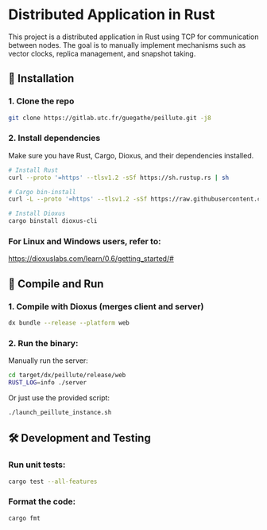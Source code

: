 # Distributed Application in Rust

This project is a distributed application in Rust using TCP for communication between nodes.
The goal is to manually implement mechanisms such as vector clocks, replica management, and snapshot taking.

## 🚀 Installation

### 1. Clone the repo
```sh
git clone https://gitlab.utc.fr/guegathe/peillute.git -j8
```

### 2. Install dependencies
Make sure you have Rust, Cargo, Dioxus, and their dependencies installed.

```sh
# Install Rust
curl --proto '=https' --tlsv1.2 -sSf https://sh.rustup.rs | sh

# Cargo bin-install
curl -L --proto '=https' --tlsv1.2 -sSf https://raw.githubusercontent.com/cargo-bins/cargo-binstall/main/install-from-binstall-release.sh | bash

# Install Dioxus
cargo binstall dioxus-cli
```

### For Linux and Windows users, refer to:
https://dioxuslabs.com/learn/0.6/getting_started/#

## 🚀 Compile and Run

### 1. Compile with Dioxus (merges client and server)
```sh
dx bundle --release --platform web
```

### 2. Run the binary:

Manually run the server:
```sh
cd target/dx/peillute/release/web
RUST_LOG=info ./server
```

Or just use the provided script:
```sh
./launch_peillute_instance.sh
```


## 🛠️ Development and Testing

### Run unit tests:
```sh
cargo test --all-features
```

### Format the code:
```sh
cargo fmt
```
